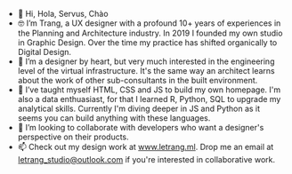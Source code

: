 - 👋 Hi, Hola, Servus, Chào
- 🤓 I’m Trang, a UX designer with a profound 10+ years of experiences in the Planning and Architecture industry. In 2019 I founded my own studio in Graphic Design. Over the time my practice has shifted organically to Digital Design.
- 👀 I’m a designer by heart, but very much interested in the engineering level of the virtual infrastructure. It's the same way an architect learns about the work of other sub-consultants in the built environment.
- 🌱 I’ve taught myself HTML, CSS and JS to build my own homepage. I'm also a data enthuasiast, for that I learned R, Python, SQL to upgrade my analytical skills. Currently I'm diving deeper in JS and Python as it seems you can build anything with these languages.   
- 💞️ I’m looking to collaborate with developers who want a designer's perspective on their products.
- 📫 Check out my design work at www.letrang.ml. Drop me an email at letrang_studio@outlook.com if you're interested in collaborative work.

<!---
letrang-studio/letrang-studio is a ✨ special ✨ repository because its `README.md` (this file) appears on your GitHub profile.
You can click the Preview link to take a look at your changes.
--->
